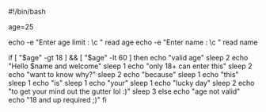 #!/bin/bash

age=25

echo -e "Enter age limit : \c "
read age
echo -e "Enter name  : \c "
 read name

if [ "$age" -gt 18 ] && [ "$age" -lt 60 ]
then
  echo "valid age"
sleep 2
  echo "Hello $name and welcome"
sleep 1
  echo "only 18+ can enter this"
sleep 2
  echo "want to know why?"
sleep 2
  echo "because"
sleep 1
  echo "this"
sleep 1
  echo "is"
sleep 1
  echo "your"
sleep 1
  echo "lucky day"
sleep 2
  echo "to get your mind out the gutter lol :)"
sleep 3
else
  echo "age not valid"
  echo "18 and up required ;)"
fi

